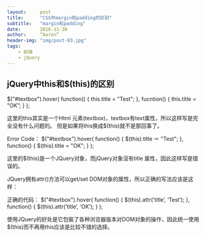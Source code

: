 ```yaml
---
layout:     post
title:      "CSS中margin和padding的区别"
subtitle:   "margin和padding"
date:       2016-11-30
author:     “Aaron”
header-img: "img/post-03.jpg"
tags:
    - 前端
    - jQuery
---
```


## jQuery中this和$(this)的区别

$("#textbox").hover(
   function() {
        this.title = "Test";
   },
   fucntion() {
       this.title = "OK”;
   }
);

   这里的this其实是一个Html 元素(textbox)，textbox有text属性，所以这样写是完全没有什么问题的。
但是如果将this换成$(this)就不是那回事了。

Error Code：
$("#textbox").hover(
       function() {
          $(this).title ＝ "Test";
       },
       function() {
          $(this).title = "OK";
       }
);

这里的$(this)是一个JQuery对象，而jQuery对象沒有title 属性，因此这样写是错误的。

JQuery拥有attr()方法可以get/set DOM对象的属性，所以正确的写法应该是这样：

正确的代码：
$("#textbox").hover(
      function() {
         $(this).attr(’title’, ‘Test’);
      },
      function() {
         $(this).attr(’title’, ‘OK’);
      }
);


使用JQuery的好处是它包裝了各种浏览器版本对DOM对象的操作，因此统一使用$(this)而不再用this应该是比较不错的选择。

